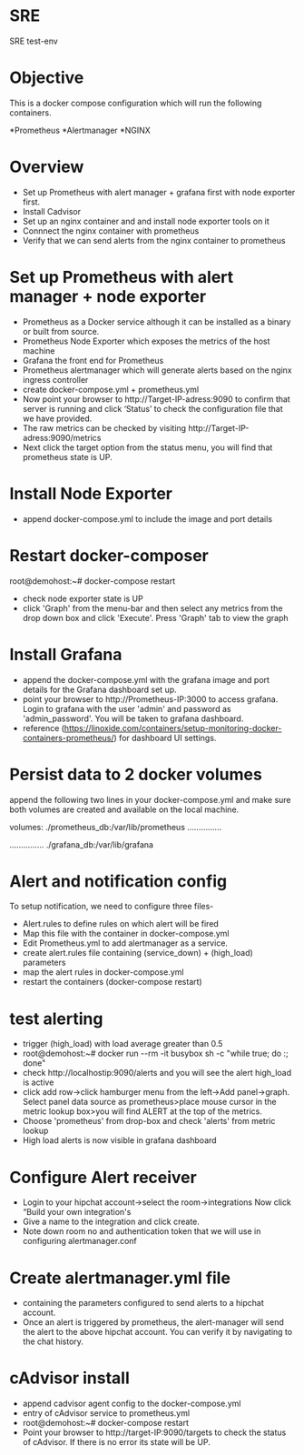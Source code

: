 # SRE
SRE test-env

# Objective
This is a docker compose configuration which will run the following containers.

*Prometheus
*Alertmanager
*NGINX

# Overview
-    Set up Prometheus with alert manager + grafana first with node exporter first. 
-    Install Cadvisor
-    Set up an nginx container and and install node exporter tools on it 
-    Connnect the nginx container with prometheus
-    Verify that we can send alerts from the nginx container to prometheus

# Set up Prometheus with alert manager + node exporter
-    Prometheus as a Docker service although it can be installed as a binary or built from source.
-    Prometheus Node Exporter which exposes the metrics of the host machine
-    Grafana the front end for Prometheus
-    Prometheus alertmanager which will generate alerts based on the nginx ingress controller
-    create docker-compose.yml + prometheus.yml
-    Now point your browser to http://Target-IP-adress:9090 to confirm that server is running and click ‘Status’ to check the configuration file that we have provided.
-    The raw metrics can be checked by visiting http://Target-IP-adress:9090/metrics 
-    Next click the target option from the status menu, you will find that prometheus state is UP.

# Install Node Exporter
-    append docker-compose.yml to include the image and port details
     
# Restart docker-composer
root@demohost:~#  docker-compose restart

-    check node exporter state is UP
-    click 'Graph' from the menu-bar and then select any metrics from the drop down box and click 'Execute'. Press 'Graph' tab to view the graph

# Install Grafana
-    append the docker-compose.yml with the grafana image and port details for the Grafana dashboard set up.
-    point your browser to http://Prometheus-IP:3000 to access grafana. Login to grafana with the user 'admin' and password as 'admin_password'. You will be taken to grafana dashboard.
-    reference (https://linoxide.com/containers/setup-monitoring-docker-containers-prometheus/) for dashboard UI settings.

# Persist data to 2 docker volumes
append the following two lines in your docker-compose.yml and make sure both volumes are created and available on the local machine.

volumes:
./prometheus_db:/var/lib/prometheus
...............

...............
./grafana_db:/var/lib/grafana

# Alert and notification config
To setup notification, we need to configure three files-
-    Alert.rules to define rules on which alert will be fired
-    Map this file with the container in docker-compose.yml
-    Edit Prometheus.yml to add alertmanager as a service.
-    create alert.rules file containing (service_down) + (high_load) parameters
-    map the alert rules in docker-compose.yml
-    restart the containers (docker-compose restart)

# test alerting 
-    trigger (high_load) with load average greater than 0.5 
-    root@demohost:~#  docker run --rm -it busybox sh -c "while true; do :; done"
-    check http://localhostip:9090/alerts and you will see the alert high_load is active
-    click add row->click hamburger menu from the left->Add panel->graph. Select panel data source as prometheus>place mouse cursor in the metric lookup box>you will find                                ALERT at the top of the metrics.
-    Choose 'prometheus' from  drop-box and check 'alerts' from metric lookup
-    High load alerts is now visible in grafana dashboard

# Configure Alert receiver
-    Login to your hipchat account->select the room->integrations  Now click “Build your own integration's
-    Give a name to the integration and click create.
-    Note down room no and authentication token that we will use in configuring alertmanager.conf

# Create alertmanager.yml file
-    containing the parameters configured to send alerts to a hipchat account.
-    Once an alert is triggered by prometheus, the alert-manager will send the alert to the above hipchat account. You can verify it by navigating to the chat history.

# cAdvisor install
-    append cadvisor agent config to the docker-compose.yml
-    entry of cAdvisor service to prometheus.yml
-    root@demohost:~# docker-compose restart
-    Point your browser to http://target-IP:9090/targets to check the status of cAdvisor. If there is no error its state will be UP.






